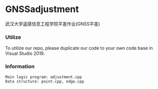 # GNSSadjustment
武汉大学遥感信息工程学院平差作业(GNSS平差)

### Utilize

To utilize our repo, please duplicate our code to your own code base in Visual Studio 2019.

### Information

```
Main logic program: adjustment.cpp
Data structure: point.cpp, edge.cpp
```
